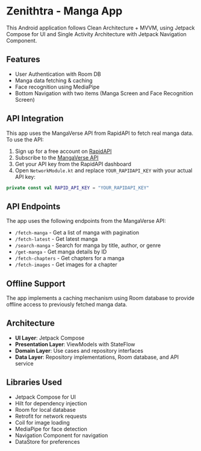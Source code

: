 # Zenithtra - Manga App

This Android application follows Clean Architecture + MVVM, using Jetpack Compose for UI and Single Activity Architecture with Jetpack Navigation Component.

## Features
- User Authentication with Room DB
- Manga data fetching & caching
- Face recognition using MediaPipe
- Bottom Navigation with two items (Manga Screen and Face Recognition Screen)

## API Integration
This app uses the MangaVerse API from RapidAPI to fetch real manga data. To use the API:

1. Sign up for a free account on [RapidAPI](https://rapidapi.com/)
2. Subscribe to the [MangaVerse API](https://rapidapi.com/sagarotite/api/mangaverse-api)
3. Get your API key from the RapidAPI dashboard
4. Open `NetworkModule.kt` and replace `YOUR_RAPIDAPI_KEY` with your actual API key:

```kotlin
private const val RAPID_API_KEY = "YOUR_RAPIDAPI_KEY"
```

## API Endpoints
The app uses the following endpoints from the MangaVerse API:

- `/fetch-manga` - Get a list of manga with pagination
- `/fetch-latest` - Get latest manga
- `/search-manga` - Search for manga by title, author, or genre
- `/get-manga` - Get manga details by ID
- `/fetch-chapters` - Get chapters for a manga
- `/fetch-images` - Get images for a chapter

## Offline Support
The app implements a caching mechanism using Room database to provide offline access to previously fetched manga data.

## Architecture
- **UI Layer**: Jetpack Compose
- **Presentation Layer**: ViewModels with StateFlow
- **Domain Layer**: Use cases and repository interfaces
- **Data Layer**: Repository implementations, Room database, and API service

## Libraries Used
- Jetpack Compose for UI
- Hilt for dependency injection
- Room for local database
- Retrofit for network requests
- Coil for image loading
- MediaPipe for face detection
- Navigation Component for navigation
- DataStore for preferences
